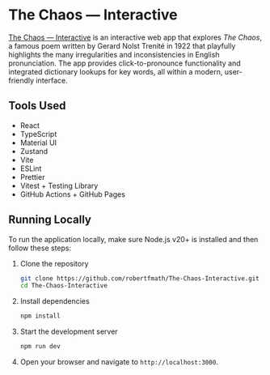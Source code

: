 # The Chaos — Interactive

[The Chaos — Interactive](https://robertfmath.github.io/The-Chaos-Interactive) is an interactive web app that explores _The Chaos_, a famous poem written by Gerard Nolst Trenité in 1922 that playfully highlights the many irregularities and inconsistencies in English pronunciation. The app provides click-to-pronounce functionality and integrated dictionary lookups for key words, all within a modern, user-friendly interface.

## Tools Used

- React
- TypeScript
- Material UI
- Zustand
- Vite
- ESLint
- Prettier
- Vitest + Testing Library
- GitHub Actions + GitHub Pages

## Running Locally

To run the application locally, make sure Node.js v20+ is installed and then follow these steps:

1. Clone the repository

   ```bash
   git clone https://github.com/robertfmath/The-Chaos-Interactive.git
   cd The-Chaos-Interactive
   ```

2. Install dependencies

   ```bash
   npm install
   ```

3. Start the development server

   ```bash
   npm run dev
   ```

4. Open your browser and navigate to `http://localhost:3000`.
